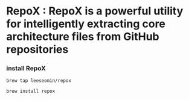 # RepoX : RepoX is a powerful utility for intelligently extracting core architecture files from GitHub repositories

### install  RepoX

```
brew tap leeseomin/repox

brew install repox
```


